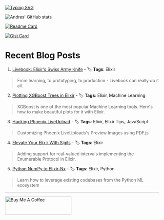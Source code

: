 [![Typing SVG](https://readme-typing-svg.demolab.com?font=IBM+Plex+Mono&weight=700&size=25&pause=1000&center=true&multiline=true&width=435&height=69&lines=Hi%2C+thanks+for+stopping+by;+Take+a+look+around+%F0%9F%91%8B)](https://git.io/typing-svg)

![Andres' GitHub stats](https://github-readme-stats.vercel.app/api?username=acalejos&theme=transparent&show_icons=true)

[![Readme Card](https://github-readme-stats.vercel.app/api/pin/?username=acalejos&repo=phoenix-upload-pdf-preview&theme=transparent)](https://github.com/acalejos/phoenix-upload-pdf-preview)

[![Gist Card](https://github-readme-stats.vercel.app/api/gist?id=4598e5e2b2b91e420a4cf609bc2ffc03&theme=transparent)](https://gist.github.com/acalejos/4598e5e2b2b91e420a4cf609bc2ffc03)
# Recent Blog Posts
<!-- BLOG-POST-LIST:START -->
 1. [Livebook: Elixir&#39;s Swiss Army Knife](https://www.thestackcanary.com/elixirs-secret-weapon/) - 🏷️ **Tags**: Elixir 
 > From learning, to prototyping, to production - Livebook can really do it all.  

 2. [Plotting XGBoost Trees in Elixir](https://www.thestackcanary.com/plotting-xgboost-trees-in-elixir/) - 🏷️ **Tags**: Elixir, Machine Learning 
 > XGBoost is one of the most popular Machine Learning tools. Here&#39;s how to make beautiful plots for it with Elixir. 

 3. [Hacking Phoenix LiveUpload](https://www.thestackcanary.com/phoenix-liveuploads-pdf/) - 🏷️ **Tags**: Elixir, Elixir Tips, JavaScript 
 > Customizing Phoenix LiveUploads&#39;s Preview Images using PDF.js 

 4. [Elevate Your Elixir With Sigils](https://www.thestackcanary.com/elevate-your-elixir-with-sigils/) - 🏷️ **Tags**: Elixir 
 > Adding support for real-valued intervals implementing the Enumerable Protocol in Elixir. 

 5. [Python NumPy to Elixir-Nx](https://www.thestackcanary.com/numpy-to-nx/) - 🏷️ **Tags**: Elixir, Python 
 > Learn how to leverage existing codebases from the Python ML ecosystem 
<!-- BLOG-POST-LIST:END -->

--- 
<a href="https://www.buymeacoffee.com/acalejos" target="_blank"><img src="https://cdn.buymeacoffee.com/buttons/v2/default-yellow.png" alt="Buy Me A Coffee" style="height: 60px !important;width: 217px !important;" ></a>

